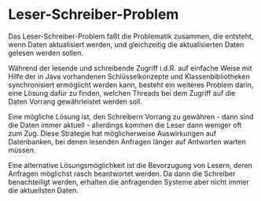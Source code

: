 # Leser-Schreiber-Problem

Das Leser-Schreiber-Problem faßt die Problematik zusammen, die entsteht, wenn Daten aktualisiert werden, und gleichzeitig die aktualisierten Daten gelesen werden sollen.

Während der lesende und schreibende Zugriff i.d.R. auf einfache Weise mit Hilfe der in Java vorhandenen Schlüsselkonzepte und Klassenbibliotheken synchronisiert ermöglicht werden kann, besteht ein weiteres Problem darin, eine Lösung dafür zu finden, welchen Threads bei dem Zugriff auf die Daten Vorrang gewährleistet werden soll.

Eine mögliche Lösung ist, den Schreibern Vorrang zu gewähren  - dann sind die Daten immer aktuell - allerdings kommen die Leser dann weniger oft zum Zug. 
Diese Strategie hat möglicherweise Auswirkungen auf Datenbanken, bei denen lesenden Anfragen länger auf Antworten warten müssen.

Eine alternative Lösungsmöglichkeit ist die Bevorzugung von Lesern, deren Anfragen möglichst rasch beantwortet werden. Da dann die Schreiber benachteiligt werden, erhalten die anfragenden Systeme aber nicht immer die aktuellsten Daten. 
